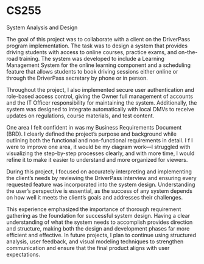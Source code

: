 # CS255
System Analysis and Design

The goal of this project was to collaborate with a client on the DriverPass program implementation. The task was to design a system that provides driving students with access to online courses, practice exams, and on-the-road training. 
The system was developed to include a Learning Management System for the online learning component and a scheduling feature that allows students to book driving sessions either online or through the DriverPass secretary by phone or in person.

Throughout the project, I also implemented secure user authentication and role-based access control, giving the Owner full management of accounts and the IT Officer responsibility for maintaining the system. 
Additionally, the system was designed to integrate automatically with local DMVs to receive updates on regulations, course materials, and test content.

One area I felt confident in was my Business Requirements Document (BRD). I clearly defined the project’s purpose and background while outlining both the functional and non-functional requirements in detail. I
f I were to improve one area, it would be my diagram work—I struggled with visualizing the step-by-step processes clearly, and with more time, I would refine it to make it easier to understand and more organized for viewers.

During this project, I focused on accurately interpreting and implementing the client’s needs by reviewing the DriverPass interview and ensuring every requested feature was incorporated into the system design. 
Understanding the user’s perspective is essential, as the success of any system depends on how well it meets the client’s goals and addresses their challenges.

This experience emphasized the importance of thorough requirement gathering as the foundation for successful system design. 
Having a clear understanding of what the system needs to accomplish provides direction and structure, making both the design and development phases far more efficient and effective. 
In future projects, I plan to continue using structured analysis, user feedback, and visual modeling techniques to strengthen communication and ensure that the final product aligns with user expectations.
